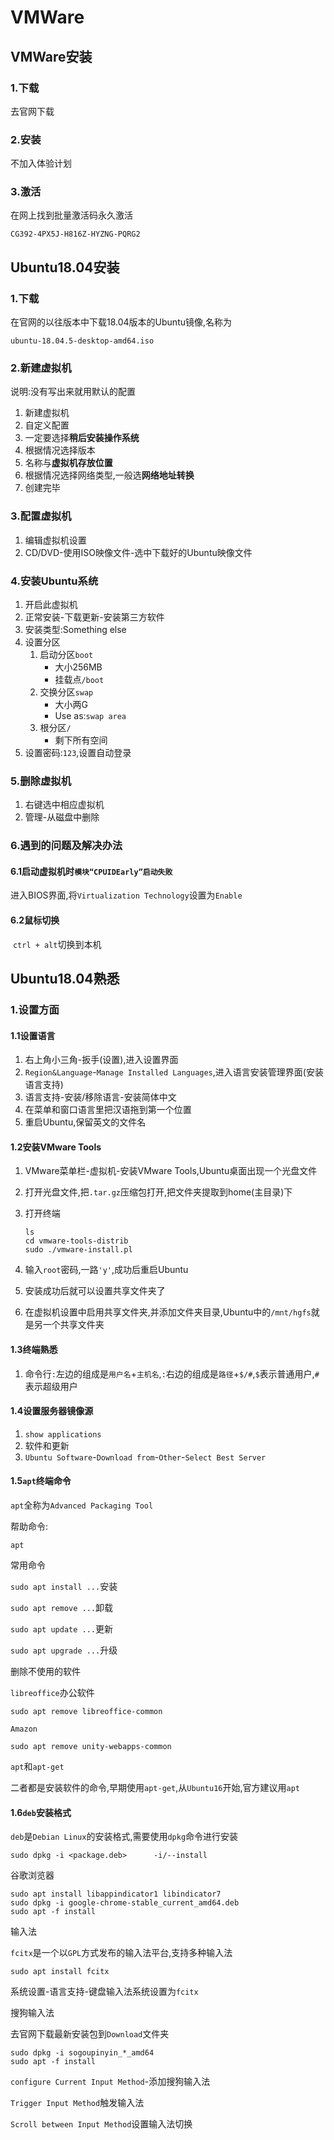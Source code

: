 # VMWare

## VMWare安装

### 1.下载

去官网下载

### 2.安装

不加入体验计划

### 3.激活

在网上找到批量激活码永久激活

```
CG392-4PX5J-H816Z-HYZNG-PQRG2
```



## Ubuntu18.04安装

### 1.下载

在官网的以往版本中下载18.04版本的Ubuntu镜像,名称为

```
ubuntu-18.04.5-desktop-amd64.iso
```

### 2.新建虚拟机

说明:没有写出来就用默认的配置

1. 新建虚拟机
2. 自定义配置
3. 一定要选择**稍后安装操作系统**
4. 根据情况选择版本
5. 名称与**虚拟机存放位置**
6. 根据情况选择网络类型,一般选**网络地址转换**
7. 创建完毕

### 3.配置虚拟机

1. 编辑虚拟机设置
2. CD/DVD-使用ISO映像文件-选中下载好的Ubuntu映像文件

### 4.安装Ubuntu系统

1. 开启此虚拟机
2. 正常安装-下载更新-安装第三方软件
3. 安装类型:Something else
4. 设置分区
   1. 启动分区`boot`
      * 大小256MB
      * 挂载点`/boot`
   2. 交换分区`swap`
      * 大小两G
      * Use as:`swap area`
   3. 根分区`/`
      * 剩下所有空间
5. 设置密码:`123`,设置自动登录



### 5.删除虚拟机

1. 右键选中相应虚拟机
2. 管理-从磁盘中删除

### 6.遇到的问题及解决办法

#### 6.1启动虚拟机时`模块“CPUIDEarly”启动失败`

​	进入BIOS界面,将`Virtualization Technology`设置为`Enable`

#### 6.2鼠标切换

​	`ctrl + alt`切换到本机



## Ubuntu18.04熟悉

### 1.设置方面

#### 1.1设置语言

1. 右上角小三角-扳手(设置),进入设置界面
2. `Region&Language`-`Manage Installed Languages`,进入语言安装管理界面(安装语言支持)
3. 语言支持-安装/移除语言-安装简体中文
4. 在菜单和窗口语言里把汉语拖到第一个位置
5. 重启Ubuntu,保留英文的文件名

#### 1.2安装VMware Tools

1. VMware菜单栏-虚拟机-安装VMware Tools,Ubuntu桌面出现一个光盘文件

2. 打开光盘文件,把`.tar.gz`压缩包打开,把文件夹提取到home(主目录)下

3. 打开终端

   ```
   ls
   cd vmware-tools-distrib
   sudo ./vmware-install.pl
   ```

4. 输入`root`密码,一路`'y'`,成功后重启Ubuntu
5. 安装成功后就可以设置共享文件夹了
6. 在虚拟机设置中启用共享文件夹,并添加文件夹目录,Ubuntu中的`/mnt/hgfs`就是另一个共享文件夹

#### 1.3终端熟悉

1. 命令行`:`左边的组成是`用户名`+`主机名`,`:`右边的组成是`路径`+`$/#`,`$`表示普通用户,`#`表示超级用户

#### 1.4设置服务器镜像源

1. `show applications`
2. 软件和更新
3. `Ubuntu Software`-`Download from`-`Other`-`Select Best Server`

#### 1.5`apt`终端命令

`apt`全称为`Advanced Packaging Tool`

帮助命令:

`apt`

常用命令

`sudo apt install ...`安装

`sudo apt remove ...`卸载

`sudo apt update ...`更新

`sudo apt upgrade ...`升级

删除不使用的软件

`libreoffice`办公软件

```
sudo apt remove libreoffice-common
```

`Amazon`

```
sudo apt remove unity-webapps-common
```

`apt`和`apt-get`

二者都是安装软件的命令,早期使用`apt-get`,从`Ubuntu16`开始,官方建议用`apt`

#### 1.6`deb`安装格式

`deb`是`Debian Linux`的安装格式,需要使用`dpkg`命令进行安装

```
sudo dpkg -i <package.deb>		-i/--install
```

谷歌浏览器

```
sudo apt install libappindicator1 libindicator7
sudo dpkg -i google-chrome-stable_current_amd64.deb
sudo apt -f install
```

输入法

`fcitx`是一个以`GPL`方式发布的输入法平台,支持多种输入法

```
sudo apt install fcitx
```

系统设置-语言支持-键盘输入法系统设置为`fcitx`

搜狗输入法

去官网下载最新安装包到`Download`文件夹

```
sudo dpkg -i sogoupinyin_*_amd64
sudo apt -f install
```

`configure Current Input Method`-添加搜狗输入法

`Trigger Input Method`触发输入法

`Scroll between Input Method`设置输入法切换